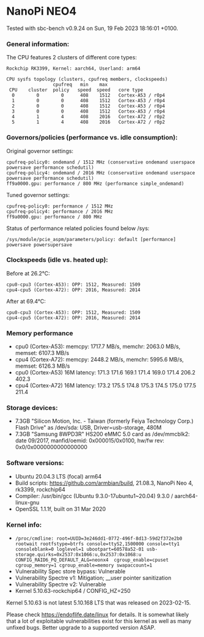 # NanoPi NEO4

Tested with sbc-bench v0.9.24 on Sun, 19 Feb 2023 18:16:01 +0100.

### General information:

The CPU features 2 clusters of different core types:

    Rockchip RK3399, Kernel: aarch64, Userland: arm64
    
    CPU sysfs topology (clusters, cpufreq members, clockspeeds)
                     cpufreq   min    max
     CPU    cluster  policy   speed  speed   core type
      0        0        0      408    1512   Cortex-A53 / r0p4
      1        0        0      408    1512   Cortex-A53 / r0p4
      2        0        0      408    1512   Cortex-A53 / r0p4
      3        0        0      408    1512   Cortex-A53 / r0p4
      4        1        4      408    2016   Cortex-A72 / r0p2
      5        1        4      408    2016   Cortex-A72 / r0p2

### Governors/policies (performance vs. idle consumption):

Original governor settings:

    cpufreq-policy0: ondemand / 1512 MHz (conservative ondemand userspace powersave performance schedutil)
    cpufreq-policy4: ondemand / 2016 MHz (conservative ondemand userspace powersave performance schedutil)
    ff9a0000.gpu: performance / 800 MHz (performance simple_ondemand)

Tuned governor settings:

    cpufreq-policy0: performance / 1512 MHz
    cpufreq-policy4: performance / 2016 MHz
    ff9a0000.gpu: performance / 800 MHz

Status of performance related policies found below /sys:

    /sys/module/pcie_aspm/parameters/policy: default [performance] powersave powersupersave

### Clockspeeds (idle vs. heated up):

Before at 26.2°C:

    cpu0-cpu3 (Cortex-A53): OPP: 1512, Measured: 1509 
    cpu4-cpu5 (Cortex-A72): OPP: 2016, Measured: 2014 

After at 69.4°C:

    cpu0-cpu3 (Cortex-A53): OPP: 1512, Measured: 1509 
    cpu4-cpu5 (Cortex-A72): OPP: 2016, Measured: 2014 

### Memory performance

  * cpu0 (Cortex-A53): memcpy: 1717.7 MB/s, memchr: 2063.0 MB/s, memset: 6107.3 MB/s
  * cpu4 (Cortex-A72): memcpy: 2448.2 MB/s, memchr: 5995.6 MB/s, memset: 6126.3 MB/s
  * cpu0 (Cortex-A53) 16M latency: 171.3 171.6 169.1 171.4 169.0 171.4 206.2 402.3 
  * cpu4 (Cortex-A72) 16M latency: 173.2 175.5 174.8 175.3 174.5 175.0 177.5 211.4 

### Storage devices:

  * 7.3GB "Silicon Motion, Inc. - Taiwan (formerly Feiya Technology Corp.) Flash Drive" as /dev/sda: USB, Driver=usb-storage, 480M
  * 7.3GB "Samsung 8WPD3R" HS200 eMMC 5.0 card as /dev/mmcblk2: date 09/2017, manfid/oemid: 0x000015/0x0100, hw/fw rev: 0x0/0x0000000000000000

### Software versions:

  * Ubuntu 20.04.3 LTS (focal) arm64
  * Build scripts: https://github.com/armbian/build, 21.08.3, NanoPi Neo 4, rk3399, rockchip64
  * Compiler: /usr/bin/gcc (Ubuntu 9.3.0-17ubuntu1~20.04) 9.3.0 / aarch64-linux-gnu
  * OpenSSL 1.1.1f, built on 31 Mar 2020

### Kernel info:

  * `/proc/cmdline: root=UUID=3e246dd1-0772-496f-8d13-59d2f372e2b0 rootwait rootfstype=btrfs console=ttyS2,1500000 console=tty1 consoleblank=0 loglevel=1 ubootpart=60578a52-01 usb-storage.quirks=0x2537:0x1066:u,0x2537:0x1068:u CONFIG_RAID6_PQ_DEFAULT_ALG=neonx4  cgroup_enable=cpuset cgroup_memory=1 cgroup_enable=memory swapaccount=1`
  * Vulnerability Spec store bypass: Vulnerable
  * Vulnerability Spectre v1:        Mitigation; __user pointer sanitization
  * Vulnerability Spectre v2:        Vulnerable
  * Kernel 5.10.63-rockchip64 / CONFIG_HZ=250

Kernel 5.10.63 is not latest 5.10.168 LTS that was released on 2023-02-15.

Please check https://endoflife.date/linux for details. It is somewhat likely
that a lot of exploitable vulnerabilities exist for this kernel as well as
many unfixed bugs. Better upgrade to a supported version ASAP.
